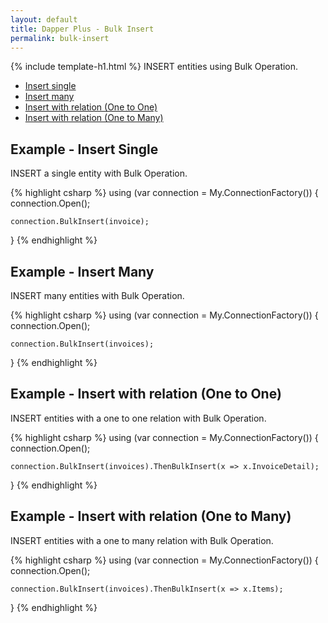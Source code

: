 ```yaml
---
layout: default
title: Dapper Plus - Bulk Insert
permalink: bulk-insert
---
```


{% include template-h1.html %}
INSERT entities using Bulk Operation.

- [Insert single](#example---insert-single)
- [Insert many](#example---insert-many)
- [Insert with relation (One to One)](#example---insert-with-relation-one-to-one)
- [Insert with relation (One to Many)](#example---insert-with-relation-one-to-many)

## Example - Insert Single
INSERT a single entity with Bulk Operation.

{% highlight csharp %}
using (var connection = My.ConnectionFactory())
{
    connection.Open();
    
    connection.BulkInsert(invoice);
}
{% endhighlight %}

## Example - Insert Many
INSERT many entities with Bulk Operation.

{% highlight csharp %}
using (var connection = My.ConnectionFactory())
{
    connection.Open();

    connection.BulkInsert(invoices);
}
{% endhighlight %}

## Example - Insert with relation (One to One)
INSERT entities with a one to one relation with Bulk Operation.

{% highlight csharp %}
using (var connection = My.ConnectionFactory())
{
    connection.Open();

    connection.BulkInsert(invoices).ThenBulkInsert(x => x.InvoiceDetail);
}
{% endhighlight %}

## Example - Insert with relation (One to Many)
INSERT entities with a one to many relation with Bulk Operation.

{% highlight csharp %}
using (var connection = My.ConnectionFactory())
{
    connection.Open();

    connection.BulkInsert(invoices).ThenBulkInsert(x => x.Items);
}
{% endhighlight %}

